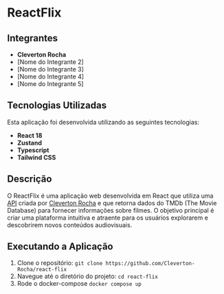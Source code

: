 # ReactFlix

## Integrantes

- **Cleverton Rocha**
- [Nome do Integrante 2]
- [Nome do Integrante 3]
- [Nome do Integrante 4]
- [Nome do Integrante 5]

## Tecnologias Utilizadas

Esta aplicação foi desenvolvida utilizando as seguintes tecnologias:

- **React 18**
- **Zustand**
- **Typescript**
- **Tailwind CSS**

## Descrição

O ReactFlix é uma aplicação web desenvolvida em React que utiliza uma [API](https://github.com/Cleverton-Rocha/Tmdb-api-java) criada por [Cleverton Rocha](https://github.com/Cleverton-Rocha) e que retorna dados do TMDb (The Movie Database) para fornecer informações sobre filmes. O objetivo principal é criar uma plataforma intuitiva e atraente para os usuários explorarem e descobrirem novos conteúdos audiovisuais.

## Executando a Aplicação

1. Clone o repositório: `git clone https://github.com/Cleverton-Rocha/react-flix`
2. Navegue até o diretório do projeto: `cd react-flix`
3. Rode o docker-compose `docker compose up`
